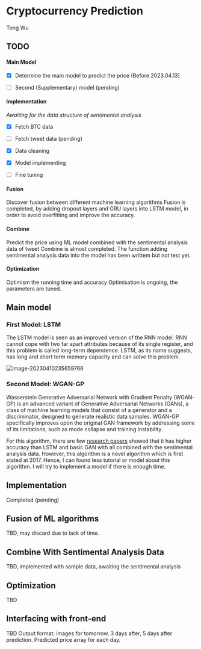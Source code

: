 # Cryptocurrency Prediction
Tong Wu

## TODO

#### Main Model

- [x] Determine the main model to predict the price (Before 2023.04.13)

- [ ] Second (Supplementary) model (pending)

#### Implementation

*Awaiting for the data structure of sentimental analysis*

- [x] Fetch BTC data

- [ ] Fetch tweet data (pending)

- [x] Data cleaning

- [x] Model implementing

- [ ] Fine tuning

#### Fusion

Discover fusion between different machine learning algorithms
Fusion is completed, by adding dropout layers and GRU layers into LSTM model, in order to avoid overfitting and improve the accuracy.

#### Combine

Predict the price using ML model combined with the sentimental analysis data of tweet
Combine is almost completed. The function adding sentimental analysis data into the model has been writtem but not test yet.

#### Optimization

Optimism the running time and accuracy
Optimisation is ongoing, the parameters are tuned.

## Main model

### First Model: LSTM

The LSTM model is seen as an improved version of the RNN model. RNN cannot cope with two far apart attributes because of its single register, and this problem is called long-term dependence. LSTM, as its name suggests, has long and short term memory capacity and can solve this problem.

![image-20230410235659766](https://images.wu.engineer/images/2023/04/10/image-20230410235659766.png)



### Second Model: WGAN-GP

Wasserstein Generative Adversarial Network with Gradient Penalty (WGAN-GP) is an advanced variant of Generative Adversarial Networks (GANs), a class of machine learning models that consist of a generator and a discriminator, designed to generate realistic data samples. WGAN-GP specifically improves upon the original GAN framework by addressing some of its limitations, such as mode collapse and training instability.

For this algorithm, there are few [research papers] showed that it has higher accuracy than LSTM and basic GAN with all combined with the sentimental analysis data. However, this algorithm is a novel algorithm which is first stated at 2017. Hence, I can found less tutorial or model about this algorithm. I will try to implement a model if there is enough time.

[research papers]: https://doi.org/10.3844/jcssp.2021.188.196	"Lin, H., Chen, C., Huang, G., &amp; Jafari, A. (2021). Stock price prediction using Generative Adversarial Networks. Journal of Computer Science, 17(3), 188–196"

## Implementation

Completed (pending)

## Fusion of ML algorithms

TBD, may discard due to lack of time.

## Combine With Sentimental Analysis Data

TBD, implemented with sample data, awaiting the sentimental analysis

## Optimization

TBD

## Interfacing with front-end

TBD
Output format: images for tomorrow, 3 days after, 5 days after prediction. Predicted price array for each day.
